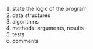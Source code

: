 1. state the logic of the program
2. data structures
3. algorithms
4. methods: arguments, results
5. tests
6. comments
